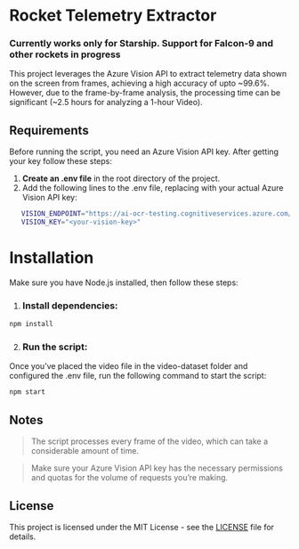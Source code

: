 # Rocket Telemetry Extractor

### Currently works only for Starship. Support for Falcon-9 and other rockets in progress

This project leverages the Azure Vision API to extract telemetry data shown on the screen from frames, achieving a high accuracy of upto ~99.6%. However, due to the frame-by-frame analysis, the processing time can be significant (~2.5 hours for analyzing a 1-hour Video).

## Requirements

Before running the script, you need an Azure Vision API key. After getting your key follow these steps:

1. **Create an .env file** in the root directory of the project.
2. Add the following lines to the .env file, replacing <your-vision-key> with your actual Azure Vision API key:

```bash
   VISION_ENDPOINT="https://ai-ocr-testing.cognitiveservices.azure.com/"
   VISION_KEY="<your-vision-key>"
```

# Installation
Make sure you have Node.js installed, then follow these steps:

1. ### Install dependencies:

```bash
npm install
```

2. ### Run the script:
Once you’ve placed the video file in the video-dataset folder and configured the .env file, run the following command to start the script:

```bash
npm start
```

## Notes
> The script processes every frame of the video, which can take a considerable amount of time.

> Make sure your Azure Vision API key has the necessary permissions and quotas for the volume of requests you’re making.



## License

This project is licensed under the MIT License - see the [LICENSE](LICENSE) file for details.
